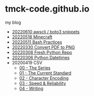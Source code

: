 # tmck-code.github.io

my blog

- [20220610 awscli / boto3 snippets](articles/20220610_awscli_boto3_snippets/20220610_awscli_boto3_snippets.md)
- [20220518 Minecraft](articles/20220518_minecraft/20220518_minecraft.md)
- [20220511 Bash Practices](articles/20220511_bash_practices/20220511_bash_practices.md)
- [20220330 Convert PDF to PNG](articles/20220330_convert_pdf_to_png.md)
- [20220308 Fresh Python Repo](articles/20220308_fresh_python_repo/20220308_fresh_python_repo.md)
- [20220306 Python Datetimes](articles/20220306_python_datetimes/20220306_python_datetimes.md)
- 20200419 CSV
  - [00 - The Series](articles/20200419_csv/201904_csv-0-the_series.md)
  - [01 - The Current Standard](articles/20200419_csv/201904_csv-1-the_current_standard.md)
  - [02 - Character Encoding](articles/20200419_csv/201904_csv-2-character_encoding.md)
  - [03 - Speed & Reliability](articles/20200419_csv/201904_csv-3-speed-reliability.md)
  - [04 - Writing](articles/20200419_csv/201904_csv-4-writing.md)
